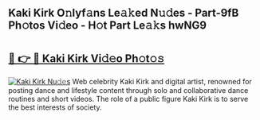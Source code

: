## Kaki Kirk O𝚗lyf𝚊ns Le𝚊𝚔ed N𝚞𝚍es - Part-9fB Ph𝚘tos Vi𝚍eo - H𝚘t Part Le𝚊𝚔s hwNG9

# <h2><a href="http://hf7417r.feru.top/?c=Kaki+Kirk">🔗 👉 🔴 Kaki Kirk Vi𝚍𝚎o Ph𝚘t𝚘𝚜</a></h2>

[![Kaki Kirk Nu𝚍𝚎s](https://i.imgur.com/0TWrTi3.gif)](http://hf7417r.feru.top/?c=Kaki+Kirk)
Web celebrity Kaki Kirk and digital artist, renowned for posting dance and lifestyle content through solo and collaborative dance routines and short videos. The role of a public figure Kaki Kirk is to serve the best interests of society. 
